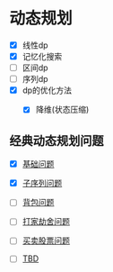 

# 动态规划

- [x] 线性dp    
- [x] 记忆化搜索  
- [ ] 区间dp    
- [ ] 序列dp    
- [x] dp的优化方法    
  - [x] 降维(状态压缩)  
 

## 经典动态规划问题

- [x] [基础问题](https://github.com/LIZHICHAOUNICORN/DevelopSkillTree/tree/main/leetcode/DynamicProgramming/basic_problem)
- [x] [子序列问题](https://github.com/LIZHICHAOUNICORN/DevelopSkillTree/blob/main/leetcode/DynamicProgramming/subsequence/README.md)   
- [ ] [背包问题]()  
- [ ] [打家劫舍问题]()  
- [ ] [买卖股票问题]()
- [ ] [TBD]()  

